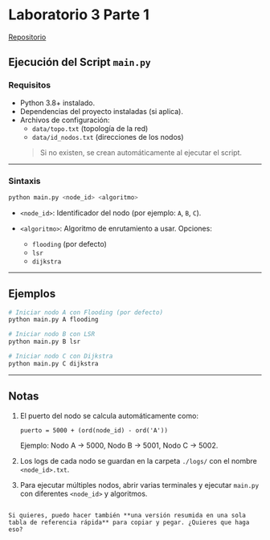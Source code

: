 # Laboratorio 3 Parte 1

[Repositorio](https://github.com/donmatthiuz/Redes/tree/lab3)


## Ejecución del Script `main.py`

### Requisitos

- Python 3.8+ instalado.
- Dependencias del proyecto instaladas (si aplica).
- Archivos de configuración:
  - `data/topo.txt` (topología de la red)
  - `data/id_nodos.txt` (direcciones de los nodos)  
  > Si no existen, se crean automáticamente al ejecutar el script.

---

### Sintaxis

```bash
python main.py <node_id> <algoritmo>
````

* `<node_id>`: Identificador del nodo (por ejemplo: `A`, `B`, `C`).
* `<algoritmo>`: Algoritmo de enrutamiento a usar. Opciones:

  * `flooding` (por defecto)
  * `lsr`
  * `dijkstra`

---

## Ejemplos

```bash
# Iniciar nodo A con Flooding (por defecto)
python main.py A flooding

# Iniciar nodo B con LSR
python main.py B lsr

# Iniciar nodo C con Dijkstra
python main.py C dijkstra
```

---

## Notas

1. El puerto del nodo se calcula automáticamente como:

   ```
   puerto = 5000 + (ord(node_id) - ord('A'))
   ```

   Ejemplo: Nodo A → 5000, Nodo B → 5001, Nodo C → 5002.

2. Los logs de cada nodo se guardan en la carpeta `./logs/` con el nombre `<node_id>.txt`.

3. Para ejecutar múltiples nodos, abrir varias terminales y ejecutar `main.py` con diferentes `<node_id>` y algoritmos.

```

Si quieres, puedo hacer también **una versión resumida en una sola tabla de referencia rápida** para copiar y pegar. ¿Quieres que haga eso?
```
